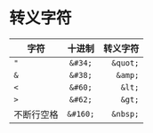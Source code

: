 
转义字符
======

| 字符| 十进制 | 转义字符  |
| ---|:-----:| -----:|
| `"`  | `&#34;` | `&quot;` |
| `&`  | `&#38;` |   `&amp;` |
| `<`  | `&#60;` |    `&lt;` |
| `>`  | `&#62;` |    `&gt;` |
| 不断行空格  |`&#160;` |   `&nbsp;` |